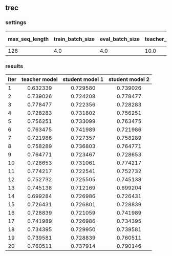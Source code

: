 ## trec

### settings
| max_seq_length | train_batch_size | eval_batch_size | teacher_train_epochs |student_train_epochs|top_k|Recurrent Iter|
|:---------------|:-----------------|:----------------|:---------------------|:--------------------|:----|:-----|
|128             |4.0               |4.0              |10.0                  |3.0                  |**500**|5|

### results
|    Iter   |  teacher model  | student model 1 |  student model 2|
|  :--------| :------:        | :------:        | :------:        |
|  1        | 0.632339        | 0.729580        | 0.739026        |
|  2        | 0.739026        | 0.724208        | 0.778477        |
|  3        | 0.778477        | 0.722356        | 0.728283        |
|  4        | 0.728283        | 0.731802        | 0.756251        |
|  5        | 0.756251        | 0.733099        | 0.763475        | 
|  6        | 0.763475        | 0.741989        | 0.721986        |
|  7        | 0.721986        | 0.727357        | 0.758289        |
|  8        | 0.758289        | 0.736803        | 0.764771        |
|  9        | 0.764771        | 0.723467        | 0.728653        |
|  10       | 0.728653        | 0.731061        | 0.774217        | 
|  11       | 0.774217        | 0.722541        | 0.752732        |
|  12       | 0.752732        | 0.725505        | 0.745138        |
|  13       | 0.745138        | 0.712169        | 0.699204        |
|  14       | 0.699284        | 0.726986        | 0.726431        |
|  15       | 0.726431        | 0.726801        | 0.728839        | 
|  16       | 0.728839        | 0.721059        | 0.741989        |
|  17       | 0.741989        | 0.726986        | 0.734395        |
|  18       | 0.734395        | 0.729950        | 0.739581        |
|  19       | 0.739581        | 0.728839        | 0.760511        |
|  20       | 0.760511        | 0.737914        | 0.790146        | 